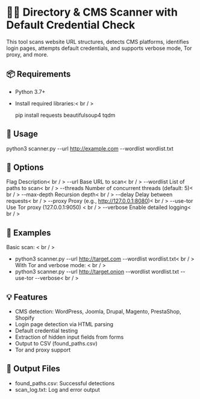 # 🕵️‍♂️ Directory & CMS Scanner with Default Credential Check

This tool scans website URL structures, detects CMS platforms, identifies login pages, attempts default credentials, and supports verbose mode, Tor proxy, and more.

## 📦 Requirements

- Python 3.7+
- Install required libraries:< br / >

  pip install requests beautifulsoup4 tqdm

## 🚀 Usage

python3 scanner.py --url http://example.com --wordlist wordlist.txt

## 🧰 Options

Flag				Description< br / >
--url			Base URL to scan< br / >
--wordlist		List of paths to scan< br / >
--threads		Number of concurrent threads (default: 5)< br / >
--max-depth		Recursion depth< br / >
--delay			Delay between requests< br / >
--proxy			Proxy (e.g., http://127.0.0.1:8080)< br / >
--use-tor		Use Tor proxy (127.0.0.1:9050)	< br / >
--verbose		Enable detailed logging< br / >

## 📄 Examples

Basic scan: < br / >
* python3 scanner.py --url http://target.com --wordlist wordlist.txt< br / >
With Tor and verbose mode: < br / >
* python3 scanner.py --url http://target.onion --wordlist wordlist.txt --use-tor --verbose< br / >


## 💡 Features

* CMS detection: WordPress, Joomla, Drupal, Magento, PrestaShop, Shopify
* Login page detection via HTML parsing
* Default credential testing
* Extraction of hidden input fields from forms
* Output to CSV (found_paths.csv)
* Tor and proxy support

## 📁 Output Files

* found_paths.csv: Successful detections
* scan_log.txt: Log and error output